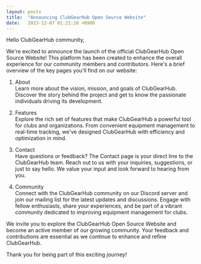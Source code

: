 ```yaml
---
layout: posts
title:  "Announcing ClubGearHub Open Source Website"
date:   2023-12-07 01:21:20 +0900
---
```


Hello ClubGearHub community,

We're excited to announce the launch of the official ClubGearHub Open Source Website! This platform has been created to enhance the overall experience for our community members and contributors. Here's a brief overview of the key pages you'll find on our website:

1. About  
Learn more about the vision, mission, and goals of ClubGearHub. Discover the story behind the project and get to know the passionate individuals driving its development.

2. Features  
Explore the rich set of features that make ClubGearHub a powerful tool for clubs and organizations. From convenient equipment management to real-time tracking, we've designed ClubGearHub with efficiency and optimization in mind.

3. Contact  
Have questions or feedback? The Contact page is your direct line to the ClubGearHub team. Reach out to us with your inquiries, suggestions, or just to say hello. We value your input and look forward to hearing from you.

4. Community  
Connect with the ClubGearHub community on our Discord server and join our mailing list for the latest updates and discussions. Engage with fellow enthusiasts, share your experiences, and be part of a vibrant community dedicated to improving equipment management for clubs.

We invite you to explore the ClubGearHub Open Source Website and become an active member of our growing community. Your feedback and contributions are essential as we continue to enhance and refine ClubGearHub.

Thank you for being part of this exciting journey!